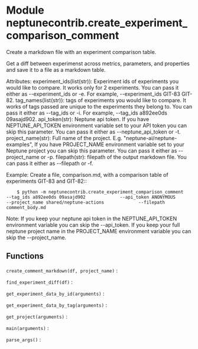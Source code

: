 Module neptunecontrib.create_experiment_comparison_comment
==========================================================
Create a markdown file with an experiment comparison table.

Get a diff between experimenst across metrics, parameters, and properties and save it to a file as a markdown table.

Attributes:
    experiment_ids(list(str)): Experiment ids of experiments you would like to compare. It works only for 2 experiments.
        You can pass it either as --experiment_ids or -e. For example, --experiment_ids GIT-83 GIT-82.
    tag_names(list(str)): tags of experiments you would like to compare.
        It works of tags passed are unique to the experiments they belong to.
        You can pass it either as --tag_ids or -i. For example, --tag_ids a892ee0ds 09asajd902.
    api_token(str): Neptune api token. If you have NEPTUNE_API_TOKEN environment
        variable set to your API token you can skip this parameter. You can pass it either as --neptune_api_token or -t.
    project_name(str): Full name of the project. E.g. "neptune-ai/neptune-examples",
        If you have PROJECT_NAME environment variable set to your Neptune project you can skip this parameter.
        You can pass it either as --project_name or -p.
    filepath(str): filepath of the output markdown file. You can pass it either as --filepath or -f.

Example:
    Create a file, comparison.md, with a comparison table of experiments GIT-83 and GIT-82::

        $ python -m neptunecontrib.create_experiment_comparison_comment             --tag_ids a892ee0ds 09asajd902             --api_token ANONYMOUS             --project_name shared/neptune-actions             --filepath comment_body.md

Note:
    If you keep your neptune api token in the NEPTUNE_API_TOKEN environment variable
    you can skip the --api_token.
    If you keep your full neptune project name in the PROJECT_NAME environment variable
    you can skip the --project_name.

Functions
---------

    
`create_comment_markdown(df, project_name)`
:   

    
`find_experiment_diff(df)`
:   

    
`get_experiment_data_by_id(arguments)`
:   

    
`get_experiment_data_by_tag(arguments)`
:   

    
`get_project(arguments)`
:   

    
`main(arguments)`
:   

    
`parse_args()`
: